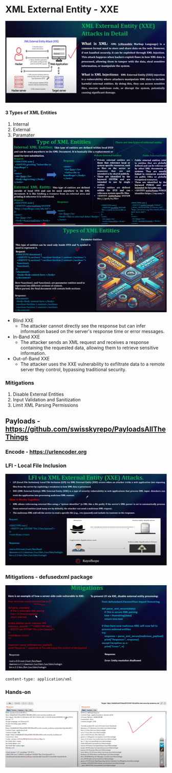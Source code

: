 # XML External Entity - XXE

![alt text](assets/xxe.png)

#### 3 Types of XML Entities
1. Internal 
2. External
3. Paramater
![alt text](assets/typexxe.png)
![alt text](assets/typexxe2.png)

- Blind XXE
    - The attacker cannot directly see the response but can infer information based on the server's response time or error messages.
- In-Band XXE
    - The attacker sends an XML request and receives a response containing the requested data, allowing them to retrieve sensitive information.
- Out-of-Band XXE 
    - The attacker uses the XXE vulnerability to exfiltrate data to a remote server they control, bypassing traditional security.


### Mitigations
1. Disable External Entities
2. Input Validation and Sanitization
3. Limit XML Parsing Permissions

## Payloads  - https://github.com/swisskyrepo/PayloadsAllTheThings
### Encode - https://urlencoder.org

### LFI - Local File Inclusion
![alt text](assets/lfi.png)

### Mitigations - defusedxml package
![alt text](assets/defused.png)

`content-type: application/xml`

### Hands-on
![alt text](assets/xxehands.png)
